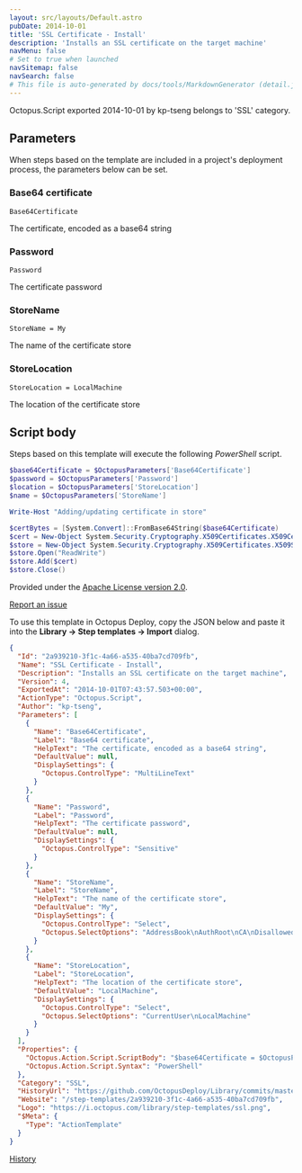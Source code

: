 ```yaml
---
layout: src/layouts/Default.astro
pubDate: 2014-10-01
title: 'SSL Certificate - Install'
description: 'Installs an SSL certificate on the target machine'
navMenu: false
# Set to true when launched
navSitemap: false
navSearch: false
# This file is auto-generated by docs/tools/MarkdownGenerator (detail.js)
---
```


Octopus.Script exported 2014-10-01 by kp-tseng belongs to 'SSL' category.

## Parameters

When steps based on the template are included in a project's deployment process, the parameters below can be set.


<div class="param">

### Base64 certificate

`Base64Certificate`

The certificate, encoded as a base64 string

</div>
        
<div class="param">

### Password

`Password`

The certificate password

</div>
        
<div class="param">

### StoreName

`StoreName = My`

The name of the certificate store

</div>
        
<div class="param">

### StoreLocation

`StoreLocation = LocalMachine`

The location of the certificate store

</div>
        

## Script body

Steps based on this template will execute the following *PowerShell* script.

```powershell
$base64Certificate = $OctopusParameters['Base64Certificate']
$password = $OctopusParameters['Password']
$location = $OctopusParameters['StoreLocation']
$name = $OctopusParameters['StoreName']

Write-Host "Adding/updating certificate in store"

$certBytes = [System.Convert]::FromBase64String($base64Certificate)
$cert = New-Object System.Security.Cryptography.X509Certificates.X509Certificate2($certBytes, $password, "MachineKeySet,PersistKeySet")
$store = New-Object System.Security.Cryptography.X509Certificates.X509Store($name, $location)
$store.Open("ReadWrite")
$store.Add($cert)
$store.Close()
```

Provided under the [Apache License version 2.0](https://github.com/OctopusDeploy/Library/blob/master/LICENSE.txt).

[Report an issue](https://github.com/OctopusDeploy/Library/issues/new?assignees=&labels=&projects=&template=bug-report.yml&title=Issue%20with%20SSL%20Certificate%20-%20Install&step-template=SSL%20Certificate%20-%20Install)

<div class="get-json">

To use this template in Octopus Deploy, copy the JSON below and paste it into the **Library → Step templates → Import** dialog.

```json
{
  "Id": "2a939210-3f1c-4a66-a535-40ba7cd709fb",
  "Name": "SSL Certificate - Install",
  "Description": "Installs an SSL certificate on the target machine",
  "Version": 4,
  "ExportedAt": "2014-10-01T07:43:57.503+00:00",
  "ActionType": "Octopus.Script",
  "Author": "kp-tseng",
  "Parameters": [
    {
      "Name": "Base64Certificate",
      "Label": "Base64 certificate",
      "HelpText": "The certificate, encoded as a base64 string",
      "DefaultValue": null,
      "DisplaySettings": {
        "Octopus.ControlType": "MultiLineText"
      }
    },
    {
      "Name": "Password",
      "Label": "Password",
      "HelpText": "The certificate password",
      "DefaultValue": null,
      "DisplaySettings": {
        "Octopus.ControlType": "Sensitive"
      }
    },
    {
      "Name": "StoreName",
      "Label": "StoreName",
      "HelpText": "The name of the certificate store",
      "DefaultValue": "My",
      "DisplaySettings": {
        "Octopus.ControlType": "Select",
        "Octopus.SelectOptions": "AddressBook\nAuthRoot\nCA\nDisallowed\nMy\nRoot\nTrustedPeople\nTrustedPublisher"
      }
    },
    {
      "Name": "StoreLocation",
      "Label": "StoreLocation",
      "HelpText": "The location of the certificate store",
      "DefaultValue": "LocalMachine",
      "DisplaySettings": {
        "Octopus.ControlType": "Select",
        "Octopus.SelectOptions": "CurrentUser\nLocalMachine"
      }
    }
  ],
  "Properties": {
    "Octopus.Action.Script.ScriptBody": "$base64Certificate = $OctopusParameters['Base64Certificate']\n$password = $OctopusParameters['Password']\n$location = $OctopusParameters['StoreLocation']\n$name = $OctopusParameters['StoreName']\n\nWrite-Host \"Adding/updating certificate in store\"\n\n$certBytes = [System.Convert]::FromBase64String($base64Certificate)\n$cert = New-Object System.Security.Cryptography.X509Certificates.X509Certificate2($certBytes, $password, \"MachineKeySet,PersistKeySet\")\n$store = New-Object System.Security.Cryptography.X509Certificates.X509Store($name, $location)\n$store.Open(\"ReadWrite\")\n$store.Add($cert)\n$store.Close()",
    "Octopus.Action.Script.Syntax": "PowerShell"
  },
  "Category": "SSL",
  "HistoryUrl": "https://github.com/OctopusDeploy/Library/commits/master/step-templates//opt/buildagent/work/75443764cd38076d/step-templates/ssl-certificate-install.json",
  "Website": "/step-templates/2a939210-3f1c-4a66-a535-40ba7cd709fb",
  "Logo": "https://i.octopus.com/library/step-templates/ssl.png",
  "$Meta": {
    "Type": "ActionTemplate"
  }
}
```

[History](https://github.com/OctopusDeploy/Library/commits/master/step-templates/https://github.com/OctopusDeploy/Library/commits/master/step-templates//opt/buildagent/work/75443764cd38076d/step-templates/ssl-certificate-install.json)

</div>
